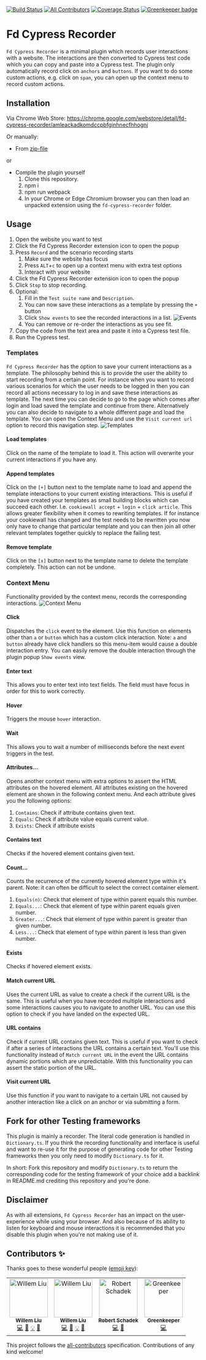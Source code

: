 [![Build Status](https://travis-ci.org/FDMediagroep/fd-cypress-recorder.svg?branch=master)](https://travis-ci.org/FDMediagroep/fd-cypress-recorder)
[![All Contributors](https://img.shields.io/badge/all_contributors-4-orange.svg?style=flat-square)](#contributors)
[![Coverage Status](https://coveralls.io/repos/github/FDMediagroep/fd-cypress-recorder/badge.svg?branch=master)](https://coveralls.io/github/FDMediagroep/fd-cypress-recorder?branch=master)
[![Greenkeeper badge](https://badges.greenkeeper.io/FDMediagroep/fd-cypress-recorder.svg)](https://greenkeeper.io/)

# Fd Cypress Recorder

`Fd Cypress Recorder` is a minimal plugin which records user interactions with a website. The interactions are then converted to Cypress test code which you can copy and paste into a Cypress test.
The plugin only automatically record click on `anchors` and `buttons`. If you want to do some custom actions, e.g. click on `span`, you can open up the context menu to record custom actions.

## Installation

Via Chrome Web Store: https://chrome.google.com/webstore/detail/fd-cypress-recorder/amleackadkomdccpbfginhnecfhhognj

Or manually:
* From [zip-file](https://github.com/FDMediagroep/fd-cypress-recorder/releases/latest)

or

* Compile the plugin yourself
    1. Clone this repository.
    1. npm i
    1. npm run webpack
    1. In your Chrome or Edge Chromium browser you can then load an unpacked extension using the `fd-cypress-recorder` folder.

## Usage

1. Open the website you want to test
1. Click the Fd Cypress Recorder extension icon to open the popup
1. Press `Record` and the scenario recording starts
    1. Make sure the website has focus
    1. Press `ALT`+`c` to open up a context menu with extra test options
    1. Interact with your website
1. Click the Fd Cypress Recorder extension icon to open the popup
1. Click `Stop` to stop recording.
1. Optional:
    1. Fill in the `Test suite name` and `Description`.
    1. You can now save these interactions as a template by pressing the `+` button
    1. Click `Show events` to see the recorded interactions in a list.
    ![Events](/fd-cypress-recorder/screenshot3.jpg?raw=true "Events")
    1. You can remove or re-order the interactions as you see fit.
1. Copy the code from the text area and paste it into a Cypress test file.
1. Run the Cypress test.


### Templates
`Fd Cypress Recorder` has the option to save your current interactions as a template. The philosophy behind this is to provide the user the ability to start recording from a certain point.
For instance when you want to record various scenarios for which the user needs to be logged in then you can record all actions necessary to log in and save these interactions as template. The next time you can decide to go to the page which comes after login and load saved the template and continue from there.
Alternatively you can also decide to navigate to a whole different page and load the template. You can open the Context Menu and use the `Visit current url` option to record this navigation step.
![Templates](/fd-cypress-recorder/screenshot2.jpg?raw=true "Templates")

#### Load templates
Click on the name of the template to load it. This action will overwrite your current interactions if you have any.

#### Append templates
Click on the `[+]` button next to the template name to load and append the template interactions to your current existing interactions. This is useful if you have created your templates as small building blocks which can succeed each other. I.e. `cookiewall accept` + `login` + `click article`.
This allows greater flexibility when it comes to rewriting templates. If for instance your cookiewall has changed and the test needs to be rewritten you now only have to change that particular template and you can then join all other relevant templates together quickly to replace the failing test.

#### Remove template
Click on the `[x]` button next to the template name to delete the template completely. This action can not be undone.

### Context Menu
Functionality provided by the context menu, records the corresponding interactions.
![Context Menu](/fd-cypress-recorder/screenshot.jpg?raw=true "Context Menu")

#### Click
Dispatches the `click` event to the element. Use this function on elements other than `a` or `button` which has a custom click interaction.
Note: `a` and `button` already have click handlers so this menu-item would cause a double interaction entry. You can easily remove the double interaction through the plugin popup `Show events` view.

#### Enter text
This allows you to enter text into text fields. The field must have focus in order for this to work correctly.

#### Hover
Triggers the mouse `hover` interaction.

#### Wait
This allows you to wait a number of milliseconds before the next event triggers in the test.

#### Attributes...
Opens another context menu with extra options to assert the HTML attributes on the hovered element. All attributes existing on the hovered element are shown in the following context menu. And each attribute gives you the following options:
1. `Contains`: Check if attribute contains given text.
1. `Equals`: Check if attribute value equals current value.
1. `Exists`: Check if attribute exists

#### Contains text
Checks if the hovered element contains given text.

#### Count...
Counts the recurrence of the currently hovered element type within it's parent.
Note: it can often be difficult to select the correct container element.
1. `Equals(`_`n`_`)`: Check that element of type within parent equals this number.
1. `Equals...`: Check that element of type within parent equals given number.
1. `Greater...`: Check that element of type within parent is greater than given number.
1. `Less...`: Check that element of type within parent is less than given number.

#### Exists
Checks if hovered element exists.

#### Match current URL
Uses the current URL as value to create a check if the current URL is the same. This is useful when you have recorded multiple interactions and some interactions causes you to navigate to another URL. You can use this option to check if you have landed on the expected URL.

#### URL contains
Check if current URL contains given text. This is useful if you want to check if after a series of interactions the URL contains a certain text. You'll use this functionality instead of `Match current URL` in the event the URL contains dynamic portions which are unpredictable. With this functionality you can assert the static portion of the URL.

#### Visit current URL
Use this function if you want to navigate to a certain URL not caused by another interaction like a click on an anchor or via submitting a form.

## Fork for other Testing frameworks
This plugin is mainly a recorder. The literal code generation is handled in `Dictionary.ts`. If you think the recording functionality and interface is useful and want to re-use it for the purpose of generating code for other Testing frameworks then you only need to modify `Dictionary.ts` for it.

In short: Fork this repository and modify `Dictionary.ts` to return the corresponding code for the testing framework of your choice add a backlink in README.md crediting this repository and you're done.

## Disclaimer

As with all extensions, `Fd Cypress Recorder` has an impact on the user-experience while using your browser. And also because of its ability to listen for keyboard and mouse interactions it is recommended that you disable this plugin when you're not making use of it. 

## Contributors ✨

Thanks goes to these wonderful people ([emoji key](https://allcontributors.org/docs/en/emoji-key)):

<!-- ALL-CONTRIBUTORS-LIST:START - Do not remove or modify this section -->
<!-- prettier-ignore -->
<table>
  <tr>
    <td align="center"><a href="http://www.willemliu.nl"><img src="https://avatars0.githubusercontent.com/u/5611802?v=4" width="100px;" alt="Willem Liu"/><br /><sub><b>Willem Liu</b></sub></a><br /><a href="https://github.com/FDMediagroep/fd-cypress-recorder/commits?author=willemliufdmg" title="Code">💻</a> <a href="https://github.com/FDMediagroep/fd-cypress-recorder/commits?author=willemliufdmg" title="Documentation">📖</a> <a href="#example-willemliufdmg" title="Examples">💡</a> <a href="#maintenance-willemliufdmg" title="Maintenance">🚧</a></td>
    <td align="center"><a href="http://www.willim.nl"><img src="https://avatars1.githubusercontent.com/u/974906?v=4" width="100px;" alt="Willem Liu"/><br /><sub><b>Willem Liu</b></sub></a><br /><a href="https://github.com/FDMediagroep/fd-cypress-recorder/commits?author=willemliu" title="Code">💻</a> <a href="https://github.com/FDMediagroep/fd-cypress-recorder/commits?author=willemliu" title="Documentation">📖</a> <a href="#example-willemliu" title="Examples">💡</a> <a href="#maintenance-willemliu" title="Maintenance">🚧</a></td>
    <td align="center"><a href="https://github.com/burner"><img src="https://avatars0.githubusercontent.com/u/13327?v=4" width="100px;" alt="Robert Schadek"/><br /><sub><b>Robert Schadek</b></sub></a><br /><a href="https://github.com/FDMediagroep/fd-cypress-recorder/commits?author=burner" title="Code">💻</a> <a href="#review-burner" title="Reviewed Pull Requests">👀</a></td>
    <td align="center"><a href="https://greenkeeper.io/"><img src="https://avatars2.githubusercontent.com/u/13812225?v=4" width="100px;" alt="Greenkeeper"/><br /><sub><b>Greenkeeper</b></sub></a><br /><a href="https://github.com/FDMediagroep/fd-cypress-recorder/commits?author=greenkeeperio" title="Code">💻</a></td>
  </tr>
</table>

<!-- ALL-CONTRIBUTORS-LIST:END -->

This project follows the [all-contributors](https://github.com/all-contributors/all-contributors) specification. Contributions of any kind welcome!